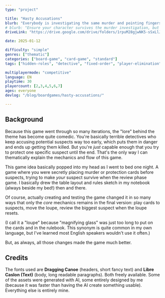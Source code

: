 ```yaml
---
type: "project"

title: "Hasty Accusations"
blurb: "Everybody is investigating the same murder and pointing fingers every which way. Secret fingers. With secret actions. And you don't want too many targeting your hidden role."
# blurb: "Ensure your character survives the murder investigation, but do it in secret."
driveLink: "https://drive.google.com/drive/folders/1rpuM28gjwNK5-sSxLlJj0HYrXq8mgZkr" # already updated!

date: 2025-01-12

difficulty: "simple"
genres: ["thematic"]
categories: ["board-game", "card-game", "standard"]
tags: ["hidden-roles", "detective", "fixed-order", "player-elimination"]

multiplayermode: "competitive"
language: EN
playtime: 30
playercount: [2,3,4,5,6,7]
ages: everyone
devlog: "/blog/boardgames/hasty-accusations/"

---
```


## Background

Because this game went through so many iterations, the "lore" behind the theme has become quite comedic. You're basically terrible detectives who keep accusing potential suspects way too early, which puts them in danger and ends up getting them killed. But you're _just_ capable enough that you try to protect one specific suspect until the end. That's the only way I can thematically explain the mechanics and flow of this game. 

This game idea basically popped into my head as I went to bed one night. A game where you were secretly placing murder or protection cards before suspects, trying to make _your_ suspect survive when the review phase game. I basically drew the table layout and rules sketch in my notebook (always beside my bed!) then and there.

Of course, actually creating and testing the game changed it in so many ways that only the _core_ mechanics remains in the final version: play cards to suspects, move the loupe, review the biggest suspect when the loupe resets. 

(I call it a "loupe" because "magnifying glass" was just too long to put on the cards and in the rulebook. This synonym is quite common in my own language, but I've learned most English speakers wouldn't use it often.)

But, as always, all those changes made the game much better.

## Credits

The fonts used are **Dragging Canoe** (headers, short fancy text) and **Libre Caslon (Text)** (body, long readable paragraphs). Both freely available. Some of the assets were generated with AI, some entirely designed by me (because it was faster than having the AI create something usable). Everything else is entirely mine.
